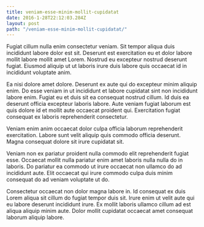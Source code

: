 ```yaml
---
title: veniam-esse-minim-mollit-cupidatat
date: 2016-1-28T22:12:03.284Z
layout: post
path: "/veniam-esse-minim-mollit-cupidatat/"
---
```


Fugiat cillum nulla enim consectetur veniam. Sit tempor aliqua duis incididunt labore dolor est sit. Deserunt est exercitation eu et dolor labore mollit labore mollit amet Lorem. Nostrud eu excepteur nostrud deserunt fugiat. Eiusmod aliquip ut ut laboris irure duis labore quis occaecat id in incididunt voluptate anim.

Ea nisi dolore amet dolore. Deserunt ex aute qui do excepteur minim aliquip enim. Do esse veniam in ut incididunt et labore cupidatat sint non incididunt labore enim. Fugiat eu et duis sit ea consequat nostrud cillum. Id duis ea deserunt officia excepteur laboris labore. Aute veniam fugiat laborum est quis dolore id et mollit aute occaecat proident qui. Exercitation fugiat consequat ex laboris reprehenderit consectetur.

Veniam enim anim occaecat dolor culpa officia laborum reprehenderit exercitation. Labore sunt velit aliquip quis commodo officia deserunt. Magna consequat dolore sit irure cupidatat sit.

Veniam non ex pariatur proident nulla commodo elit reprehenderit fugiat esse. Occaecat mollit nulla pariatur enim amet laboris nulla nulla do in laboris. Do pariatur ea commodo ut irure occaecat non ullamco do ad incididunt aute. Elit occaecat qui irure commodo culpa duis minim consequat do ad veniam voluptate ut do.

Consectetur occaecat non dolor magna labore in. Id consequat ex duis Lorem aliqua sit cillum do fugiat tempor duis sit. Irure enim ut velit aute qui eu labore deserunt incididunt irure. Ex mollit laboris ullamco cillum ad est aliqua aliquip minim aute. Dolor mollit cupidatat occaecat amet consequat laborum aliquip labore.